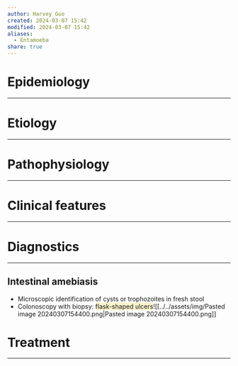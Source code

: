 ```yaml
---
author: Harvey Guo
created: 2024-03-07 15:42
modified: 2024-03-07 15:42
aliases:
  - Entamoeba
share: true
---
```


# Epidemiology
---


# Etiology
---


# Pathophysiology
---


# Clinical features
---


# Diagnostics
---
## Intestinal amebiasis
- Microscopic identification of cysts or trophozoites in fresh stool
- Colonoscopy with biopsy: <span style="background:rgba(240, 200, 0, 0.2)">flask-shaped ulcers</span>![[../../assets/img/Pasted image 20240307154400.png|Pasted image 20240307154400.png]]

# Treatment
---

